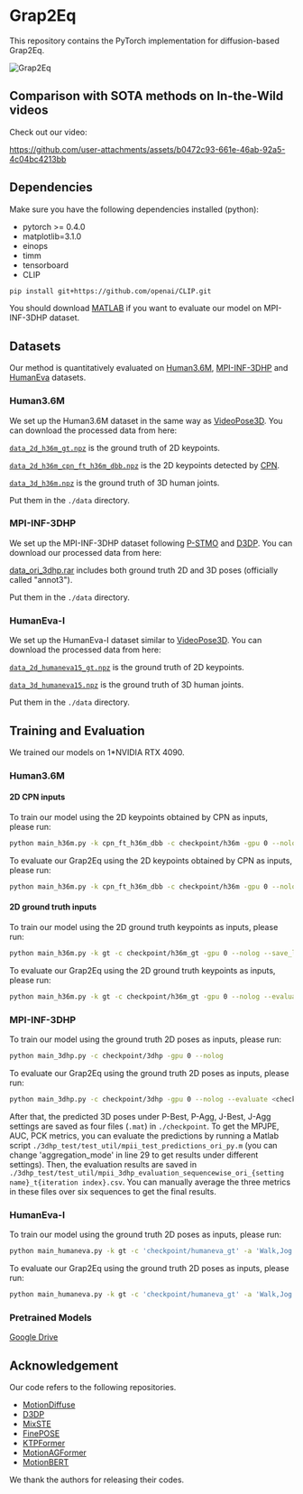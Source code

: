# Grap2Eq

This repository contains the PyTorch implementation for diffusion-based Grap2Eq.

![Grap2Eq](https://github.com/user-attachments/assets/04654725-04e8-4d2c-95a9-2c34f654b074)

## Comparison with SOTA methods on In-the-Wild videos

Check out our video:

https://github.com/user-attachments/assets/b0472c93-661e-46ab-92a5-4c04bc4213bb

## Dependencies
Make sure you have the following dependencies installed (python):

* pytorch >= 0.4.0
* matplotlib=3.1.0
* einops
* timm
* tensorboard
* CLIP

```bash
pip install git+https://github.com/openai/CLIP.git
```

You should download [MATLAB](https://www.mathworks.com/products/matlab-online.html) if you want to evaluate our model on MPI-INF-3DHP dataset.

## Datasets

Our method is quantitatively evaluated on [Human3.6M](http://vision.imar.ro/human3.6m), [MPI-INF-3DHP](https://vcai.mpi-inf.mpg.de/3dhp-dataset/) and [HumanEva](http://humaneva.is.tue.mpg.de/) datasets. 

### Human3.6M
We set up the Human3.6M dataset in the same way as [VideoPose3D](https://github.com/facebookresearch/VideoPose3D/blob/master/DATASETS.md).  You can download the processed data from here: 

[`data_2d_h36m_gt.npz`](https://drive.google.com/file/d/1U0Z85HBXutOXKMNOGks4I1ape8hZsAMl/view) is the ground truth of 2D keypoints. 

[`data_2d_h36m_cpn_ft_h36m_dbb.npz`](https://drive.google.com/file/d/1ayw5DI-CwD4XGtAu69bmbKVOteDFJhH5/view) is the 2D keypoints detected by [CPN](https://github.com/GengDavid/pytorch-cpn).  

[`data_3d_h36m.npz`](https://drive.google.com/file/d/13PgVNC-eDkEFoHDHooUGGmlVmOP-ri09/view) is the ground truth of 3D human joints. 

Put them in the `./data` directory.

### MPI-INF-3DHP
We set up the MPI-INF-3DHP dataset following [P-STMO](https://github.com/paTRICK-swk/P-STMO) and [D3DP](https://github.com/paTRICK-swk/D3DP/tree/main). You can download our processed data from here:

[data_ori_3dhp.rar](https://drive.google.com/file/d/1zOM_CvLr4Ngv6Cupz1H-tt1A6bQPd_yg/view?usp=share_link) includes both ground truth 2D and 3D poses (officially called "annot3").

Put them in the `./data` directory. 

### HumanEva-I
We set up the HumanEva-I dataset similar to [VideoPose3D](https://github.com/facebookresearch/VideoPose3D/blob/master/DATASETS.md). You can download the processed data from here:

[`data_2d_humaneva15_gt.npz`](https://drive.google.com/file/d/1UuW6iTdceNvhjEY2rFF9mzW93Fi1gMtz/view) is the ground truth of 2D keypoints. 

[`data_3d_humaneva15.npz`](https://drive.google.com/file/d/1CtAJR_wTwfh4rEjQKKmABunkyQrvZ6tu/view) is the ground truth of 3D human joints. 

Put them in the `./data` directory.

## Training and Evaluation

We trained our models on 1*NVIDIA RTX 4090.

### Human3.6M

#### 2D CPN inputs
To train our model using the 2D keypoints obtained by CPN as inputs, please run:
```bash
python main_h36m.py -k cpn_ft_h36m_dbb -c checkpoint/h36m -gpu 0 --nolog
```

To evaluate our Grap2Eq using the 2D keypoints obtained by CPN as inputs, please run:
```bash
python main_h36m.py -k cpn_ft_h36m_dbb -c checkpoint/h36m -gpu 0 --nolog --evaluate <checkpoint_file> -num_proposals 20 -sampling_timesteps 10 --p2
```

#### 2D ground truth inputs
To train our model using the 2D ground truth keypoints as inputs, please run:
```bash
python main_h36m.py -k gt -c checkpoint/h36m_gt -gpu 0 --nolog --save_lmin 21 --save_lmax 23
```

To evaluate our Grap2Eq using the 2D ground truth keypoints as inputs, please run:
```bash
python main_h36m.py -k gt -c checkpoint/h36m_gt -gpu 0 --nolog --evaluate <checkpoint_file> -num_proposals 20 -sampling_timesteps 10 --p2
```

### MPI-INF-3DHP
To train our model using the ground truth 2D poses as inputs, please run:
```bash
python main_3dhp.py -c checkpoint/3dhp -gpu 0 --nolog
```

To evaluate our Grap2Eq using the ground truth 2D poses as inputs, please run:
```bash
python main_3dhp.py -c checkpoint/3dhp -gpu 0 --nolog --evaluate <checkpoint_file> -num_proposals 20 -sampling_timesteps 10
```
After that, the predicted 3D poses under P-Best, P-Agg, J-Best, J-Agg settings are saved as four files (`.mat`) in `./checkpoint`. To get the MPJPE, AUC, PCK metrics, you can evaluate the predictions by running a Matlab script `./3dhp_test/test_util/mpii_test_predictions_ori_py.m` (you can change 'aggregation_mode' in line 29 to get results under different settings). Then, the evaluation results are saved in `./3dhp_test/test_util/mpii_3dhp_evaluation_sequencewise_ori_{setting name}_t{iteration index}.csv`. You can manually average the three metrics in these files over six sequences to get the final results.

### HumanEva-I
To train our model using the ground truth 2D poses as inputs, please run:
```bash
python main_humaneva.py -k gt -c 'checkpoint/humaneva_gt' -a 'Walk,Jog' -gpu 0 --nolog
```

To evaluate our Grap2Eq using the ground truth 2D poses as inputs, please run:
```bash
python main_humaneva.py -k gt -c 'checkpoint/humaneva_gt' -a 'Walk,Jog' -gpu 0 --nolog --evaluate <checkpoint_file> --by-subject -num_proposals 20 -sampling_timesteps 10 --p2
```

### Pretrained Models
[Google Drive](https://drive.google.com/drive/folders/1iEc6o7KlUfYpOYCN5Eo_rN0phLHnJrP1?usp=sharing)

## Acknowledgement
Our code refers to the following repositories.
* [MotionDiffuse](https://github.com/mingyuan-zhang/MotionDiffuse)
* [D3DP](https://github.com/paTRICK-swk/D3DP)
* [MixSTE](https://github.com/JinluZhang1126/MixSTE)
* [FinePOSE](https://github.com/PKU-ICST-MIPL/FinePOSE_CVPR2024)
* [KTPFormer](https://github.com/JihuaPeng/KTPFormer)
* [MotionAGFormer](https://github.com/TaatiTeam/MotionAGFormer)
* [MotionBERT](https://github.com/Walter0807/MotionBERT)

We thank the authors for releasing their codes.


